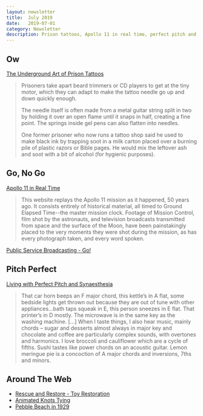 ```yaml
---
layout: newsletter
title:  July 2019
date:   2019-07-01
category: Newsletter
description: Prison tattoos, Apollo 11 in real time, perfect pitch and Synaesthesia. Plus, toy restoration, knot tying, and Pebble Beach in the 20's
---
```


## Ow

[The Underground Art of Prison Tattoos](https://www.themarshallproject.org/2019/06/07/the-underground-art-of-prison-tattoos)

> Prisoners take apart beard trimmers or CD players to get at the tiny motor, which they can adapt to make the tattoo needle go up and down quickly enough.
> 
> The needle itself is often made from a metal guitar string split in two by holding it over an open flame until it snaps in half, creating a fine point. The springs inside gel pens can also flatten into needles.
> 
> One former prisoner who now runs a tattoo shop said he used to make black ink by trapping soot in a milk carton placed over a burning pile of plastic razors or Bible pages. He would mix the leftover ash and soot with a bit of alcohol (for hygienic purposes).

## Go, No Go

[Apollo 11 in Real Time](https://apolloinrealtime.org/11/)

> This website replays the Apollo 11 mission as it happened, 50 years ago. It consists entirely of historical material, all timed to Ground Elapsed Time--the master mission clock. Footage of Mission Control, film shot by the astronauts, and television broadcasts transmitted from space and the surface of the Moon, have been painstakingly placed to the very moments they were shot during the mission, as has every photograph taken, and every word spoken.

[Public Service Broadcasting - Go!](https://www.youtube.com/watch?v=BHIo6qwJarI)

## Pitch Perfect

[Living with Perfect Pitch and Synaesthesia](https://ljrich.wordpress.com/2014/04/29/living-with-perfect-pitch-what-its-really-like/)

> That car horn beeps an F major chord, this kettle’s in A flat, some bedside lights get thrown out because they are out of tune with other appliances…bath taps squeak in E, this person sneezes in E flat. That printer’s in D mostly. The microwave is in the same key as the washing machine.
> […]
> When I taste things, I also hear music, mainly chords – sugar and desserts almost always in major key and chocolate and coffee are particularly complex sounds, with overtones and harmonics. I love broccoli and cauliflower which are a cycle of fifths. Sushi tastes like power chords on an acoustic guitar. Lemon meringue pie is a concoction of A major chords and inversions, 7ths and minors.

## Around The Web

- [Rescue and Restore - Toy Restoration](https://www.youtube.com/user/theDIYSRC/videos)
- [Animated Knots Tying](https://www.animatedknots.com/)
- [Pebble Beach in 1929](https://mobile.twitter.com/shistorians/status/1140439277991530499 "Pebble Beach in 1929")
